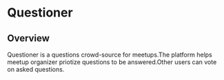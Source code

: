 # Questioner

Overview
--------
Questioner is a questions crowd-source for meetups.The platform helps meetup organizer priotize questions to be answered.Other users can vote on asked questions.

